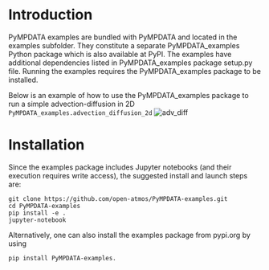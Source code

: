 # Introduction
PyMPDATA examples are bundled with PyMPDATA and located in the examples subfolder.
They constitute a separate PyMPDATA_examples Python package which is also available at PyPI.
The examples have additional dependencies listed in PyMPDATA_examples package setup.py file.
Running the examples requires the PyMPDATA_examples package to be installed.

Below is an example of how to use the PyMPDATA_examples package to run a simple advection-diffusion in 2D
`PyMPDATA_examples.advection_diffusion_2d`
![adv_diff](https://github.com/open-atmos/PyMPDATA/releases/download/tip/advection_diffusion.gif)

# Installation
Since the examples package includes Jupyter notebooks (and their execution requires write access), the suggested install and launch steps are:

```
git clone https://github.com/open-atmos/PyMPDATA-examples.git
cd PyMPDATA-examples
pip install -e .
jupyter-notebook
```

Alternatively, one can also install the examples package from pypi.org by using
```
pip install PyMPDATA-examples.
```
